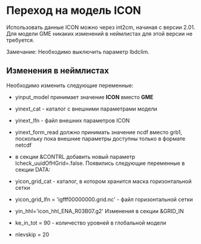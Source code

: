 # Переход на модель ICON #

Использовать данные ICON можно через int2cm, начиная с версии 2.01.
Для модели GME никаких изменений в неймлистах для этой версии не требуется.

Замечание: Необходимо выключить параметр lbdclim.


## Изменения в неймлистах ##

Необходимо изменить следующие переменные:
  * yinput\_model принимает значение **ICON** вместо **GME**
  * yinext\_cat - каталог с внешними параметрами модели
  * yinext\_lfn - файл внешних параметров ICON
  * yinext\_form\_read должно принимать значение ncdf вместо grb1, поскольку пока внешние параметры доступны только в формате netcdf

  * в секции &CONTRL добавить новый параметр lcheck\_uuidOfHGrid=.false.
Появились следующие переменные в секции DATA:
  * yicon\_grid\_cat - каталог, в котором хранится маска горизонтальной сетки
  * yicon\_grid\_lfn = 'igfff00000000.grid.nc' - файл горизонтальной сетки
  * yin\_hhl='icon\_hhl\_ENA\_R03B07.g2'
Изменения в секции &GRID\_IN
  * ke\_in\_tot = 90 - количество уровней в глобальной модели
  * nlevskip  = 20